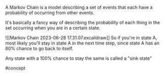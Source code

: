 A Markov Chain is a model describing a set of events that each have a probability of occurring from other events. 

It's basically a fancy way of describing the probability of each thing in the set occurring when you are in a certain state.

![[Markov Chain 2023-06-28 17.31.07.excalidraw]]
So if you're in state A, most likely you'll stay in state A in the next time step, since state A has an 80% chance to go back to itself.

Any state with a 100% chance to stay the same is called a "sink state"

#concept 